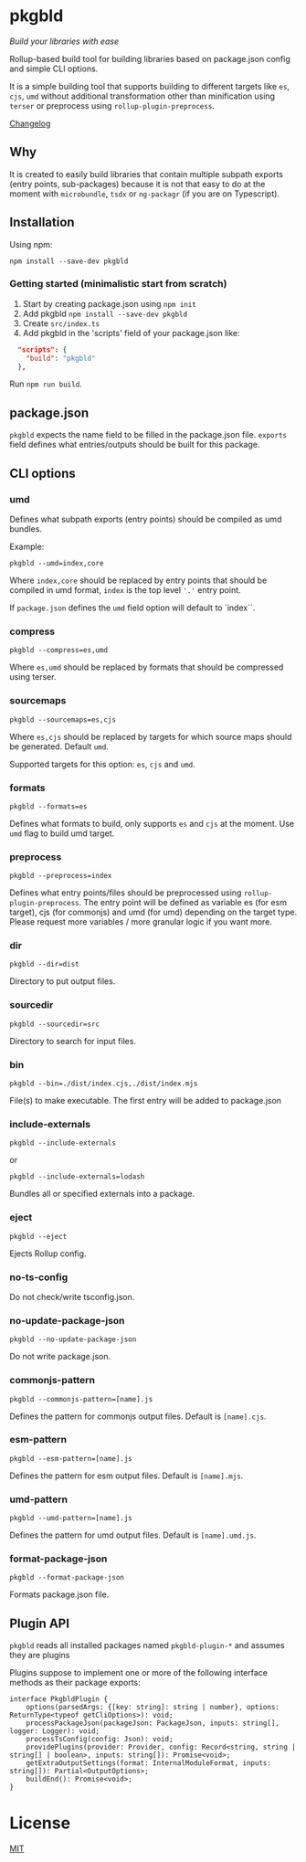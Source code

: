 # pkgbld

*Build your libraries with ease*

Rollup-based build tool for building libraries based on package.json config and simple CLI options.

It is a simple building tool that supports building to different targets like `es`, `cjs`, `umd` without additional transformation other than minification using `terser` or preprocess using `rollup-plugin-preprocess`.

[Changelog](./CHANGELOG.md)

## Why

It is created to easily build libraries that contain multiple subpath exports (entry points, sub-packages) because it is not that easy to do at the moment with `microbundle`, `tsdx` or `ng-packagr` (if you are on Typescript).

## Installation

Using npm:
```
npm install --save-dev pkgbld
```

### Getting started (minimalistic start from scratch)

1. Start by creating package.json using `npm init`
2. Add pkgbld `npm install --save-dev pkgbld`
3. Create `src/index.ts`
4. Add pkgbld in the 'scripts' field of your package.json like:

```json
  "scripts": {
    "build": "pkgbld"
  },
```

Run `npm run build`.

## package.json

`pkgbld` expects the name field to be filled in the package.json file. `exports` field defines what entries/outputs should be built for this package.

## CLI options

### umd

Defines what subpath exports (entry points) should be compiled as umd bundles.

Example:

```
pkgbld --umd=index,core
```

Where `index,core` should be replaced by entry points that should be compiled in umd format, `index` is the top level `'.'` entry point.

If `package.json` defines the `umd` field option will default to `index``.

### compress

```
pkgbld --compress=es,umd
```

Where `es,umd` should be replaced by formats that should be compressed using terser.

### sourcemaps

```
pkgbld --sourcemaps=es,cjs
```

Where `es,cjs` should be replaced by targets for which source maps should be generated. Default `umd`.

Supported targets for this option: `es`, `cjs` and `umd`.

### formats

```
pkgbld --formats=es
```

Defines what formats to build, only supports `es` and `cjs` at the moment. Use `umd` flag to build umd target.

### preprocess

```
pkgbld --preprocess=index
```

Defines what entry points/files should be preprocessed using `rollup-plugin-preprocess`. The entry point will be defined as variable es (for esm target), cjs (for commonjs) and umd (for umd) depending on the target type. Please request more variables / more granular logic if you want more.

### dir

```
pkgbld --dir=dist
```

Directory to put output files.

### sourcedir

```
pkgbld --sourcedir=src
```

Directory to search for input files.

### bin

```
pkgbld --bin=./dist/index.cjs,./dist/index.mjs
```

File(s) to make executable. The first entry will be added to package.json

### include-externals

```
pkgbld --include-externals
```

or

```
pkgbld --include-externals=lodash
```

Bundles all or specified externals into a package.

### eject

```
pkgbld --eject
```

Ejects Rollup config.

### no-ts-config

Do not check/write tsconfig.json.

### no-update-package-json

```
pkgbld --no-update-package-json
```

Do not write package.json.

### commonjs-pattern

```
pkgbld --commonjs-pattern=[name].js
```

Defines the pattern for commonjs output files. Default is `[name].cjs`.

### esm-pattern

```
pkgbld --esm-pattern=[name].js
```

Defines the pattern for esm output files. Default is `[name].mjs`.

### umd-pattern

```
pkgbld --umd-pattern=[name].js
```

Defines the pattern for umd output files. Default is `[name].umd.js`.

### format-package-json

```
pkgbld --format-package-json
```

Formats package.json file.

## Plugin API

`pkgbld` reads all installed packages named `pkgbld-plugin-*` and assumes they are plugins

Plugins suppose to implement one or more of the following interface methods as their package exports:

```
interface PkgbldPlugin {
    options(parsedArgs: {[key: string]: string | number}, options: ReturnType<typeof getCliOptions>): void;
    processPackageJson(packageJson: PackageJson, inputs: string[], logger: Logger): void;
    processTsConfig(config: Json): void;
    providePlugins(provider: Provider, config: Record<string, string | string[] | boolean>, inputs: string[]): Promise<void>;
    getExtraOutputSettings(format: InternalModuleFormat, inputs: string[]): Partial<OutputOptions>;
    buildEnd(): Promise<void>;
}
```

# License

[MIT](https://github.com/kshutkin/package-build/blob/main/LICENSE)
